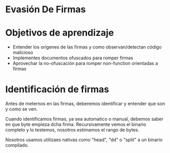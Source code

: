 # Evasión De Firmas

# Objetivos de aprendizaje

- Entender los origenes de las firmas y como observan/detectan código malicioso
- Implementes documentos ofuscados para romper firmas
- Aprovechar la no-ofuscación para romper non-function orientadas a firmas

 # Identificación de firmas

 Antes de meternos en las firmas, deberemos identificar y entender que son y como se ven. 

 Cuando identificamos firmas, ya sea automatico o manual, debemos saber en que byte empieza dcha firma. Recursivamente vemos el binario completo y lo testemos, nosotros estimamos el rango de bytes.

 Nosotros usamos utilizaes nativas como "head", "dd" o "split" a un binario compilado.
